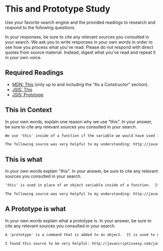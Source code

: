# This and Prototype Study

Use your favorite search engine and the provided readings to research and
respond to the following questions.

In your responses, be sure to cite any relevant sources you consulted in your
search. We ask you to write responses in your own words in order to see how you
process what you've read. Please do not respond with direct quotes from source
material. Instead, digest what you've read and repeat it in your own voice.

## Required Readings

-   [MDN: This](https://developer.mozilla.org/en-US/docs/Web/JavaScript/Reference/Operators/this)
(only up to and including the "As a Constructor" section).
-   [JSIS: This](http://javascriptissexy.com/understand-javascripts-this-with-clarity-and-master-it/)
-   [JSIS: Prototype](http://javascriptissexy.com/javascript-prototype-in-plain-detailed-language/)

## This in Context

In your own words, explain one reason why we use "this". In your answer, be
sure to cite any relevant sources you consulted in your search.

```md
We use 'this' inside of a function if the variable we would have used is already in use somewhere else in the code globally.  The function would get confused as to which variable to use (the local one or the global one), so we can use 'this' to represent the object variable locally.

The following source was very helpful to my understanding: http://javascriptissexy.com/understand-javascripts-this-with-clarity-and-master-it/
```

## This is what

In your own words explain "this".  In your answer, be
sure to cite any relevant sources you consulted in your search.

```md
'this' is used in place of an object variable inside of a function.  It is used to replace a local variable if there exists a global variable of the same name as the local one.  It also makes the code more aesthetically pleasing.  If 'this' is used outside of a function (in the global scope) it refers to the 'window' object, as in the window that is used to view a web page or application.  However, 'this' only refers to the global 'window' object if strict mode is not in use.

The following source was very helpful to my understanding: http://javascriptissexy.com/understand-javascripts-this-with-clarity-and-master-it/
```

## A Prototype is what

In your own words explain what a prototype is.  In your answer, be
sure to cite any relevant sources you consulted in your search.

```md
A 'prototype' is a command that is added to an object.  It is used to establish a set of properties of an object.  If an object is set with a 'prototype' property and a new variable is created that uses that same object, the properties established by the 'prototype' will be applied to the new variable without the need to retype these properties.  The new variable is said to 'inherit' the properties of the object with 'prototype'.

I found this source to be very helpful: http://javascriptissexy.com/javascript-prototype-in-plain-detailed-language/
```

